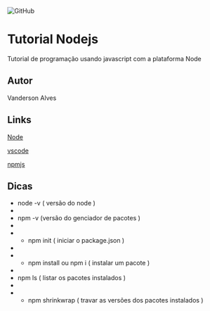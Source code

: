![GitHub](https://img.shields.io/github/license/Vansk1/node)
# Tutorial Nodejs
Tutorial de programação usando javascript com a plataforma Node
## Autor
Vanderson Alves
## Links
[Node](https://nodejs.org/en/)

[vscode](https://code.visualstudio.com/)

[npmjs](https://www.npmjs.com/package/repository)

## Dicas
- node -v ( versão do node )
- 
- npm -v (versão do genciador de pacotes )
- 
- - npm init ( iniciar o package.json )
- 
- - npm install ou npm i ( instalar um pacote )
- 
- npm ls ( listar os pacotes instalados )
- 
- - npm shrinkwrap ( travar as versões dos pacotes instalados )
